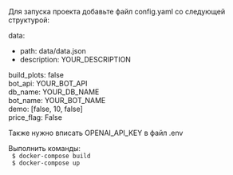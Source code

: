 Для запуска проeкта добавьте файл config.yaml со следующей структурой:

data: 
  - path: data/data.json 
  - description: YOUR_DESCRIPTION

build_plots: false  
bot_api: YOUR_BOT_API  
db_name: YOUR_DB_NAME     
bot_name: YOUR_BOT_NAME  
demo: [false, 10, false]  
price_flag: False  

Также нужно вписать OPENAI_API_KEY в файл .env

Выполнить команды:  
`
$ docker-compose build`  
`
$ docker-compose up`  